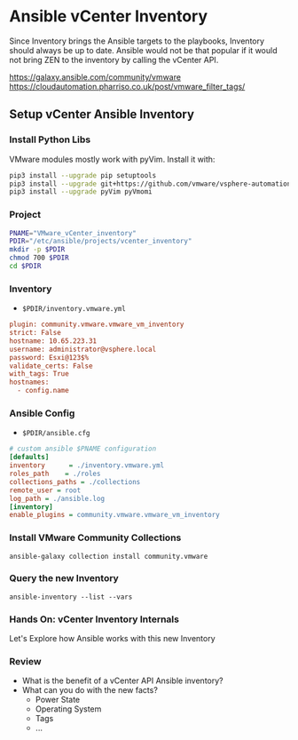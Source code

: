 # Ansible vCenter Inventory
Since Inventory brings the Ansible targets to the playbooks, Inventory should always be up to date.
Ansible would not be that popular if it would not bring ZEN to the inventory by calling the vCenter API.

https://galaxy.ansible.com/community/vmware
https://cloudautomation.pharriso.co.uk/post/vmware_filter_tags/



## Setup vCenter Ansible Inventory

### Install Python Libs
VMware modules mostly work with pyVim.
Install it with:

```bash
pip3 install --upgrade pip setuptools
pip3 install --upgrade git+https://github.com/vmware/vsphere-automation-sdk-python.git
pip3 install --upgrade pyVim pyVmomi
```

### Project
```bash
PNAME="VMware_vCenter_inventory"
PDIR="/etc/ansible/projects/vcenter_inventory"
mkdir -p $PDIR
chmod 700 $PDIR
cd $PDIR
```
### Inventory
* <code>$PDIR/inventory.vmware.yml</code>
```ini
plugin: community.vmware.vmware_vm_inventory
strict: False
hostname: 10.65.223.31
username: administrator@vsphere.local
password: Esxi@123$%
validate_certs: False
with_tags: True
hostnames:
  - config.name
```

### Ansible Config
* <code>$PDIR/ansible.cfg</code>
```ini
# custom ansible $PNAME configuration
[defaults]
inventory      = ./inventory.vmware.yml
roles_path    = ./roles
collections_paths = ./collections
remote_user = root
log_path = ./ansible.log
[inventory]
enable_plugins = community.vmware.vmware_vm_inventory
```

### Install VMware Community Collections

    ansible-galaxy collection install community.vmware

### Query the new Inventory

    ansible-inventory --list --vars

### Hands On: vCenter Inventory Internals
Let's Explore how Ansible works with this new Inventory




### Review
* What is the benefit of a vCenter API Ansible inventory?
* What can you do with the new facts?
	* Power State
	* Operating System
	* Tags
	* ...


<!--stackedit_data:
eyJoaXN0b3J5IjpbMTY5ODE3OTYxNSwyMDUyNTUwNzQ1LC0xMD
MzODY4MTU3LC0yMDg1NzI2MDQzLC0yNjE1MDMxMjhdfQ==
-->